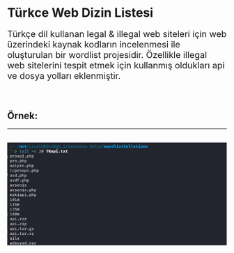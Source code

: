 <style>
    .std_metin{
    font-size: 20px;
    }


</style>

# Türkce Web Dizin Listesi 

<p class="std_metin">Türkçe dil kullanan legal & illegal web siteleri için web üzerindeki kaynak kodların incelenmesi ile oluşturulan bir wordlist projesidir. Özellikle illegal web sitelerini tespit etmek için kullanmış oldukları api ve dosya yolları eklenmiştir.</p>

<br>

## Örnek: 
<hr>
<br>
<img src="img/wordlist.png">